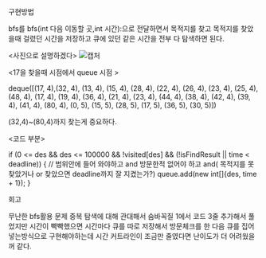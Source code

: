 구현방법


bfs를 bfs(int 다음 이동할 곳,int 시간):으로 전달하면서 목적지를 찾고
목적지를 찾았을때 걸렸던 시간을 저장하고 큐에 있던 같은 시간을 전부 다 탐색하면 된다.

<사진으로 설명하겠다>
![캡처](https://github.com/user-attachments/assets/70427ea5-26b6-4ccb-84e4-29fad5ab3ea0)


<17을 찾을때 시점에서 queue 시점 >

deque([(17, 4),(32, 4), (13, 4), (15, 4), (28, 4), (22, 4), (26, 4), (23, 4), (25, 4), (48, 4), (17, 4), (19, 4), (36, 4), (21, 4), (23, 4), (44, 4), (38, 4), (42, 4), (39, 4), (41, 4), (80, 4), (0, 5), (15, 5), (28, 5), (17, 5), (36, 5), (30, 5)])


(32,4)~(80,4)까지 찾는게 중요하다.

<코드 부분>

if (0 <= des && des <= 100000 && !visited[des] && (!isFindResult || time < deadline)) {
// 범위안에 들어 와야하고 and 방문한적 없어야 하고 and( 목적지를 못찾았거나 or 찾았으면 deadline까지 잘 지켰는가?)
                    queue.add(new int[]{des, time + 1});
                }



회고

무난한 bfs활용 문제
중복 탐색에 대해 관대해서 숨바꼭질 1에서 코드 3줄 추가해서 풀었지만 시간이 빡빡했으면 시간마다 큐를 따로 저장해서 방문체크를 한 다음 큐를 집어 넣는방식으로 구현해야하는데 
시간 커트라인이 조금만 줄였다면 난이도가 더 어려웠을꺼 같다.

